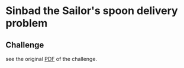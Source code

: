 # Sinbad the Sailor's spoon delivery problem

## Challenge
see the original [PDF](doc/sinbad-the-sailor.pdf) of the challenge.